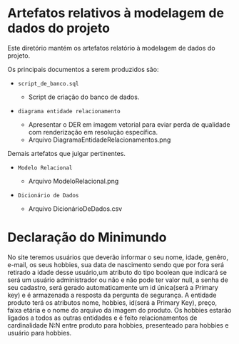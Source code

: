 # Artefatos relativos à modelagem de dados do projeto

Este diretório mantém os artefatos relatório à modelagem de dados do projeto. 

Os principais documentos a serem produzidos são:


* `script_de_banco.sql`
	* Script de criação do banco de dados.

* `diagrama entidade relacionamento`
	* Apresentar o DER em imagem vetorial para eviar perda de qualidade com renderização em resolução específica.
	* Arquivo DiagramaEntidadeRelacionamentos.png

Demais artefatos que julgar pertinentes.

* `Modelo Relacional`
	* Arquivo ModeloRelacional.png

* `Dicionário de Dados`
	* Arquivo DicionárioDeDados.csv

 # Declaração do Minimundo

No site teremos usuários que deverão informar o seu nome, idade, genêro, e-mail, os seus hobbies, sua data de nascimento sendo que por fora será retirado a idade desse usuário,um atributo do tipo boolean que indicará se será um usuário administrador ou não e não pode ter valor null, a senha de seu cadastro, será gerado automaticamente um id única(será a Primary key) e é armazenada a resposta da pergunta de segurança. A entidade produto terá os atributos nome, hobbies, id(será a Primary Key), preço, faixa etária e o nome do arquivo da imagem do produto. Os hobbies estarão ligados a todos as outras entidades e é feito relacionamentos de cardinalidade N:N entre produto para hobbies, presenteado para hobbies e usuário para hobbies.

